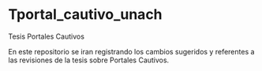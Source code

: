 Tportal_cautivo_unach
=====================

Tesis Portales Cautivos

En este repositorio se iran registrando los cambios sugeridos y referentes a las revisiones de la tesis sobre Portales Cautivos.
